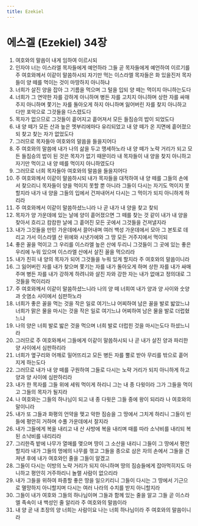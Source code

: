 ```yaml
---
title: Ezekiel
---
```


# 에스겔 (Ezekiel) 34장
1. 여호와의 말씀이 내게 임하여 이르시되
1. 인자야 너는 이스라엘 목자들에게 예언하라 그들 곧 목자들에게 예언하여 이르기를 주 여호와께서 이같이 말씀하시되 자기만 먹는 이스라엘 목자들은 화 있을진저 목자들이 양 떼를 먹이는 것이 마땅하지 아니하냐
1. 너희가 살진 양을 잡아 그 기름을 먹으며 그 털을 입되 양 떼는 먹이지 아니하는도다
1. 너희가 그 연약한 자를 강하게 아니하며 병든 자를 고치지 아니하며 상한 자를 싸매 주지 아니하며 쫓기는 자를 돌아오게 하지 아니하며 잃어버린 자를 찾지 아니하고 다만 포악으로 그것들을 다스렸도다
1. 목자가 없으므로 그것들이 흩어지고 흩어져서 모든 들짐승의 밥이 되었도다
1. 내 양 떼가 모든 산과 높은 멧부리에마다 유리되었고 내 양 떼가 온 지면에 흩어졌으되 찾고 찾는 자가 없었도다
1. 그러므로 목자들아 여호와의 말씀을 들을지어다
1. 주 여호와의 말씀에 내가 나의 삶을 두고 맹세하노라 내 양 떼가 노략 거리가 되고 모든 들짐승의 밥이 된 것은 목자가 없기 때문이라 내 목자들이 내 양을 찾지 아니하고 자기만 먹이고 내 양 떼를 먹이지 아니하였도다
1. 그러므로 너희 목자들아 여호와의 말씀을 들을지어다
1. 주 여호와께서 이같이 말씀하시되 내가 목자들을 대적하여 내 양 떼를 그들의 손에서 찾으리니 목자들이 양을 먹이지 못할 뿐 아니라 그들이 다시는 자기도 먹이지 못할지라 내가 내 양을 그들의 입에서 건져내어서 다시는 그 먹이가 되지 아니하게 하리라
1. 주 여호와께서 이같이 말씀하셨느니라 나 곧 내가 내 양을 찾고 찾되
1. 목자가 양 가운데에 있는 날에 양이 흩어졌으면 그 떼를 찾는 것 같이 내가 내 양을 찾아서 흐리고 캄캄한 날에 그 흩어진 모든 곳에서 그것들을 건져낼지라
1. 내가 그것들을 만민 가운데에서 끌어내며 여러 백성 가운데에서 모아 그 본토로 데리고 가서 이스라엘 산 위에와 시냇가에와 그 땅 모든 거주지에서 먹이되
1. 좋은 꼴을 먹이고 그 우리를 이스라엘 높은 산에 두리니 그것들이 그 곳에 있는 좋은 우리에 누워 있으며 이스라엘 산에서 살진 꼴을 먹으리라
1. 내가 친히 내 양의 목자가 되어 그것들을 누워 있게 할지라 주 여호와의 말씀이니라
1. 그 잃어버린 자를 내가 찾으며 쫓기는 자를 내가 돌아오게 하며 상한 자를 내가 싸매 주며 병든 자를 내가 강하게 하려니와 살진 자와 강한 자는 내가 없애고 정의대로 그것들을 먹이리라
1. 주 여호와께서 이같이 말씀하셨느니라 나의 양 떼 너희여 내가 양과 양 사이와 숫양과 숫염소 사이에서 심판하노라
1. 너희가 좋은 꼴을 먹는 것을 작은 일로 여기느냐 어찌하여 남은 꼴을 발로 밟았느냐 너희가 맑은 물을 마시는 것을 작은 일로 여기느냐 어찌하여 남은 물을 발로 더럽혔느냐
1. 나의 양은 너희 발로 밟은 것을 먹으며 너희 발로 더럽힌 것을 마시는도다 하셨느니라
1. 그러므로 주 여호와께서 그들에게 이같이 말씀하시되 나 곧 내가 살진 양과 파리한 양 사이에서 심판하리라
1. 너희가 옆구리와 어깨로 밀어뜨리고 모든 병든 자를 뿔로 받아 무리를 밖으로 흩어지게 하는도다
1. 그러므로 내가 내 양 떼를 구원하여 그들로 다시는 노략 거리가 되지 아니하게 하고 양과 양 사이에 심판하리라
1. 내가 한 목자를 그들 위에 세워 먹이게 하리니 그는 내 종 다윗이라 그가 그들을 먹이고 그들의 목자가 될지라
1. 나 여호와는 그들의 하나님이 되고 내 종 다윗은 그들 중에 왕이 되리라 나 여호와의 말이니라
1. 내가 또 그들과 화평의 언약을 맺고 악한 짐승을 그 땅에서 그치게 하리니 그들이 빈 들에 평안히 거하며 수풀 가운데에서 잘지라
1. 내가 그들에게 복을 내리고 내 산 사방에 복을 내리며 때를 따라 소낙비를 내리되 복된 소낙비를 내리리라
1. 그리한즉 밭에 나무가 열매를 맺으며 땅이 그 소산을 내리니 그들이 그 땅에서 평안할지라 내가 그들의 멍에의 나무를 꺾고 그들을 종으로 삼은 자의 손에서 그들을 건져낸 후에 내가 여호와인 줄을 그들이 알겠고
1. 그들이 다시는 이방의 노략 거리가 되지 아니하며 땅의 짐승들에게 잡아먹히지도 아니하고 평안히 거주하리니 놀랠 사람이 없으리라
1. 내가 그들을 위하여 파종할 좋은 땅을 일으키리니 그들이 다시는 그 땅에서 기근으로 멸망하지 아니할지며 다시는 여러 나라의 수치를 받지 아니할지라
1. 그들이 내가 여호와 그들의 하나님이며 그들과 함께 있는 줄을 알고 그들 곧 이스라엘 족속이 내 백성인 줄 알리라 주 여호와의 말씀이라
1. 내 양 곧 내 초장의 양 너희는 사람이요 나는 너희 하나님이라 주 여호와의 말씀이니라